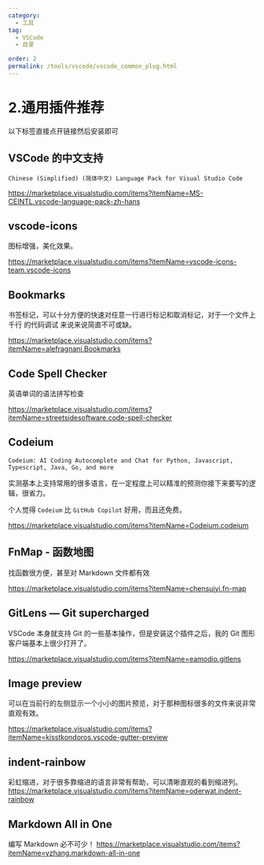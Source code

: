 ```yaml
---
category:
  - 工具
tag:
  - VSCode
  - 目录

order: 2
permalink: /tools/vscode/vscode_common_plug.html
---
```


# 2.通用插件推荐

以下标签直接点开链接然后安装即可

## VSCode 的中文支持

`Chinese (Simplified) (简体中文) Language Pack for Visual Studio Code`

https://marketplace.visualstudio.com/items?itemName=MS-CEINTL.vscode-language-pack-zh-hans

## vscode-icons

图标增强，美化效果。

https://marketplace.visualstudio.com/items?itemName=vscode-icons-team.vscode-icons

## Bookmarks

书签标记，可以十分方便的快速对任意一行进行标记和取消标记，对于一个文件上千行 的代码调试 来说来说简直不可或缺。

https://marketplace.visualstudio.com/items?itemName=alefragnani.Bookmarks

## Code Spell Checker

英语单词的语法拼写检查

https://marketplace.visualstudio.com/items?itemName=streetsidesoftware.code-spell-checker

## Codeium

`Codeium: AI Coding Autocomplete and Chat for Python, Javascript, Typescript, Java, Go, and more`

实测基本上支持常用的很多语言，在一定程度上可以精准的预测你接下来要写的逻辑，很省力。

个人觉得 `Codeium` 比 `GitHub Copilot` 好用，而且还免费。

https://marketplace.visualstudio.com/items?itemName=Codeium.codeium

## FnMap - 函数地图

找函数很方便，甚至对 Markdown 文件都有效

https://marketplace.visualstudio.com/items?itemName=chensuiyi.fn-map

## GitLens — Git supercharged

VSCode 本身就支持 Git 的一些基本操作，但是安装这个插件之后，我的 Git 图形客户端基本上很少打开了。

https://marketplace.visualstudio.com/items?itemName=eamodio.gitlens

## Image preview

可以在当前行的左侧显示一个小小的图片预览，对于那种图标很多的文件来说非常直观有效。

https://marketplace.visualstudio.com/items?itemName=kisstkondoros.vscode-gutter-preview

## indent-rainbow

彩虹缩进，对于很多靠缩进的语言非常有帮助，可以清晰直观的看到缩进列。
https://marketplace.visualstudio.com/items?itemName=oderwat.indent-rainbow

## Markdown All in One

编写 Markdown 必不可少！
https://marketplace.visualstudio.com/items?itemName=yzhang.markdown-all-in-one
